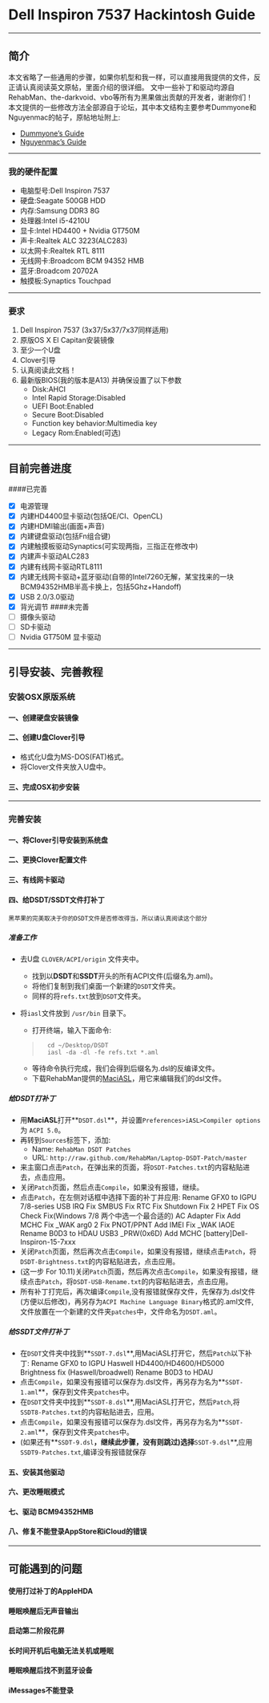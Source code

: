 # Dell Inspiron 7537 Hackintosh Guide
*****

## 简介

本文省略了一些通用的步骤，如果你机型和我一样，可以直接用我提供的文件，反正请认真阅读英文原帖，里面介绍的很详细。
文中一些补丁和驱动均源自RehabMan、the-darkvoid、vbo等所有为黑果做出贡献的开发者，谢谢你们！
本文提供的一些修改方法全部源自于论坛，其中本文结构主要参考Dummyone和Nguyenmac的帖子，原帖地址附上:
- [Dummyone’s Guide](http://www.tonymacx86.com/el-capitan-laptop-guides/177410-guide-dell-inspiron-3x37-5x37-7x37-clover-yosemite-el-capitan.html)
- [Nguyenmac’s Guide](http://www.tonymacx86.com/mavericks-laptop-support/125911-dell-inspiron-3x37-5x37-7x37-clover-install-guide.html)

*****

### 我的硬件配置

- 电脑型号:Dell Inspiron 7537
- 硬盘:Seagate 500GB HDD
- 内存:Samsung DDR3 8G
- 处理器:Intel i5-4210U
- 显卡:Intel HD4400 + Nvidia GT750M
- 声卡:Realtek ALC 3223(ALC283)
- 以太网卡:Realtek RTL 8111
- 无线网卡:Broadcom BCM 94352 HMB
- 蓝牙:Broadcom 20702A
- 触摸板:Synaptics Touchpad

*****

### 要求

1. Dell Inspiron 7537 (3x37/5x37/7x37同样适用)
2. 原版OS X El Capitan安装镜像
3. 至少一个U盘
4. Clover引导
5. 认真阅读此文档！
6. 最新版BIOS(我的版本是A13) 并确保设置了以下参数
    - Disk:AHCI
    - Intel Rapid Storage:Disabled
    - UEFI Boot:Enabled
    - Secure Boot:Disabled
    - Function key behavior:Multimedia key
    - Legacy Rom:Enabled(可选)

*****

## 目前完善进度

####已完善

- [x] 电源管理
- [x] 内建HD4400显卡驱动(包括QE/CI、OpenCL)
- [x] 内建HDMI输出(画面+声音)
- [x] 内建键盘驱动(包括Fn组合键)
- [x] 内建触摸板驱动Synaptics(可实现两指，三指正在修改中)
- [x] 内建声卡驱动ALC283
- [x] 内建有线网卡驱动RTL8111
- [x] 内建无线网卡驱动+蓝牙驱动(自带的Intel7260无解，某宝找来的一块BCM94352HMB半高卡换上，包括5Ghz+Handoff)
- [x] USB 2.0/3.0驱动
- [x] 背光调节
####未完善
- [ ] 摄像头驱动
- [ ] SD卡驱动
- [ ] Nvidia GT750M 显卡驱动

*****

## 引导安装、完善教程

### 安装OSX原版系统

#### 一、创建硬盘安装镜像

#### 二、创建U盘Clover引导

- 格式化U盘为MS-DOS(FAT)格式。
- 将Clover文件夹放入U盘中。

#### 三、完成OSX初步安装

*****

### 完善安装

#### 一、将Clover引导安装到系统盘



#### 二、更换Clover配置文件



#### 三、有线网卡驱动



#### 四、给DSDT/SSDT文件打补丁

	黑苹果的完美取决于你的DSDT文件是否修改得当，所以请认真阅读这个部分

##### 准备工作

- 去U盘 `CLOVER/ACPI/origin` 文件夹中。
    - 找到以**DSDT**和**SSDT**开头的所有ACPI文件(后缀名为.aml)。
    - 将他们复制到我们桌面一个新建的`DSDT`文件夹。
    - 同样的将`refs.txt`放到`DSDT`文件夹。
- 将`iasl`文件放到 `/usr/bin` 目录下。
    - 打开终端，输入下面命令:
	>		cd ~/Desktop/DSDT
	>		iasl -da -dl -fe refs.txt *.aml

	- 等待命令执行完成，我们会得到后缀名为.dsl的反编译文件。
	- 下载RehabMan提供的[MaciASL](https://bitbucket.org/RehabMan/os-x-maciasl-patchmatic/downloads)，用它来编辑我们的dsl文件。

##### 给DSDT打补丁

- 用**MaciASL**打开**`DSDT.dsl`**，并设置`Preferences>iASL>Compiler options` 为 `ACPI 5.0`。
- 再转到`Sources`标签下，添加:
	- Name: `RehabMan DSDT Patches`
	- URL: `http://raw.github.com/RehabMan/Laptop-DSDT-Patch/master`
- 来主窗口点击`Patch`，在弹出来的页面，将`DSDT-Patches.txt`的内容粘贴进去，点击应用。
- 关闭`Patch`页面，然后点击`Compile`，如果没有报错，继续。
- 点击`Patch`，在左侧对话框中选择下面的补丁并应用:
		Rename GFX0 to IGPU
		7/8-series USB
		IRQ Fix
		SMBUS Fix
		RTC Fix
		Shutdown Fix 2
		HPET Fix
		OS Check Fix(Windows 7/8 两个中选一个最合适的)
		AC Adapter Fix
		Add MCHC
		Fix _WAK arg0 2
		Fix PNOT/PPNT
		Add IMEI
		Fix _WAK IAOE
		Rename B0D3 to HDAU
		USB3 _PRW(0x6D)
		Add MCHC
		[battery]Dell-Inspiron-15-7xxx
- 关闭`Patch`页面，然后再次点击`Compile`，如果没有报错，继续点击`Patch`，将`DSDT-Brightness.txt`的内容粘贴进去，点击应用。
- (这一步 For 10.11)关闭`Patch`页面，然后再次点击`Compile`，如果没有报错，继续点击`Patch`，将`DSDT-USB-Rename.txt`的内容粘贴进去，点击应用。
- 所有补丁打完后，再次编译`Compile`,没有报错就保存文件，先保存为.dsl文件(方便以后修改)，再另存为`ACPI Machine Language Binary`格式的.aml文件,文件放置在一个新建的文件夹`patches`中，文件命名为`DSDT.aml`。

##### 给SSDT文件打补丁

- 在`DSDT`文件夹中找到**`SSDT-7.dsl`**,用MaciASL打开它，然后`Patch`以下补丁:
		Rename GFX0 to IGPU
		Haswell HD4400/HD4600/HD5000
		Brightness fix (Haswell/broadwell)
		Rename B0D3 to HDAU
- 点击`Compile`，如果没有报错可以保存为.dsl文件，再另存为名为**`SSDT-1.aml`**，保存到文件夹`patches`中。
- 在`DSDT`文件夹中找到**`SSDT-8.dsl`**,用MaciASL打开它，然后`Patch`,将`SSDT8-Patches.txt`的内容粘贴进去，应用。
- 点击`Compile`，如果没有报错可以保存为.dsl文件，再另存为名为**`SSDT-2.aml`**，保存到文件夹`patches`中。
- (如果还有**`SSDT-9.dsl`**，继续此步骤，没有则跳过)选择**`SSDT-9.dsl`**,应用`SSDT9-Patches.txt`,编译没有报错就保存

#### 五、安装其他驱动



#### 六、更改睡眠模式



#### 七、驱动 BCM94352HMB



#### 八、修复不能登录AppStore和iCloud的错误

*****

## 可能遇到的问题



#### 使用打过补丁的AppleHDA



#### 睡眠唤醒后无声音输出



#### 启动第二阶段花屏



#### 长时间开机后电脑无法关机或睡眠



#### 睡眠唤醒后找不到蓝牙设备



#### iMessages不能登录





